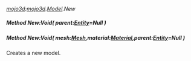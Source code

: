_[mojo3d](../../modules/mojo3d/mojo3d-module.md):[mojo3d](../../modules/mojo3d/mojo3d-module.md).[Model](../../modules/mojo3d/mojo3d-model.md).New_
##### Method New:Void( parent:[Entity](../../modules/mojo3d/mojo3d-entity.md)=Null )
##### Method New:Void( mesh:[Mesh](../../modules/mojo3d/mojo3d-mesh.md),material:[Material](../../modules/mojo3d/mojo3d-material.md),parent:[Entity](../../modules/mojo3d/mojo3d-entity.md)=Null )
Creates a new model.
